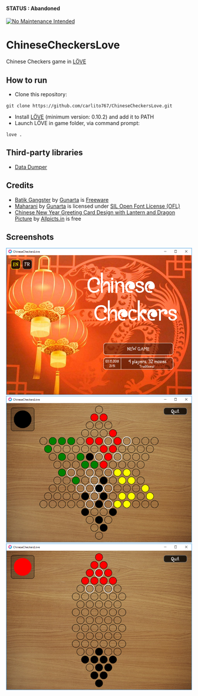 #### STATUS : Abandoned

[![No Maintenance Intended](http://unmaintained.tech/badge.svg)](http://unmaintained.tech/)

# ChineseCheckersLove

Chinese Checkers game in [LÖVE](https://love2d.org/)

## How to run

* Clone this repository:
```
git clone https://github.com/carlito767/ChineseCheckersLove.git
```
* Install [LÖVE](https://love2d.org/) (minimum version: 0.10.2) and add it to PATH
* Launch LÖVE in game folder, via command prompt:
```
love .
```

## Third-party libraries

* [Data Dumper](http://lua-users.org/wiki/DataDumper)

## Credits

* [Batik Gangster](http://www.fontspace.com/gunarta/batik-gangster) by [Gunarta](http://www.fontspace.com/gunarta) is [Freeware](https://en.wikipedia.org/wiki/Freeware)
* [Maharani](http://www.fontspace.com/gunarta/maharani) by [Gunarta](http://www.fontspace.com/gunarta) is licensed under [SIL Open Font License (OFL)](https://en.wikipedia.org/wiki/SIL_Open_Font_License)
* [Chinese New Year Greeting Card Design with Lantern and Dragon Picture](http://allpicts.in/chinese-new-year-card-design-with-lantern-and-dragon-picture/) by [Allpicts.in](http://allpicts.in/) is free

## Screenshots

![Title](screenshots/screenshot_1.png)
![Traditional](screenshots/screenshot_2.png)
![Variant](screenshots/screenshot_3.png)